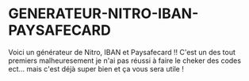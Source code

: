 # GENERATEUR-NITRO-IBAN-PAYSAFECARD

Voici un générateur de Nitro, IBAN et Paysafecard !!
C'est un des tout premiers malheuresement je n'ai pas réussi à faire le cheker des codes ect...
mais c'est déjà super bien et ça vous sera utile !
